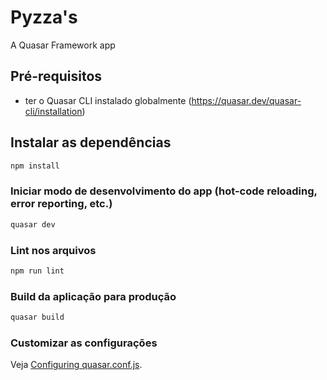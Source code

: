 # Pyzza's

A Quasar Framework app

## Pré-requisitos

* ter o Quasar CLI instalado globalmente (https://quasar.dev/quasar-cli/installation)

## Instalar as dependências
```bash
npm install
```

### Iniciar modo de desenvolvimento do app (hot-code reloading, error reporting, etc.)
```bash
quasar dev
```

### Lint nos arquivos
```bash
npm run lint
```

### Build da aplicação para produção
```bash
quasar build
```

### Customizar as configurações
Veja [Configuring quasar.conf.js](https://quasar.dev/quasar-cli/quasar-conf-js).
